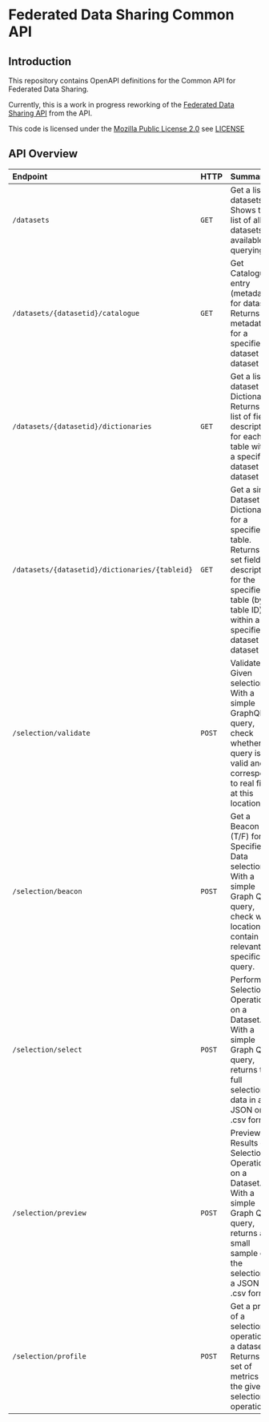 # Federated Data Sharing Common API

## Introduction

This repository contains OpenAPI definitions for the Common API for Federated Data Sharing.

Currently, this is a work in progress reworking of the [Federated Data Sharing API](https://github.com/aridhia/federated-data-sharing) from the API.

This code is licensed under the [Mozilla Public License 2.0](https://www.mozilla.org/en-US/MPL/2.0/) see [LICENSE](./LICENSE)

## API Overview

|Endpoint                                             |HTTP   |Summary                                                    |
|:----------------------------------------------------|:------|:----------------------------------------------------------|
|`/datasets`                                          |`GET`  |Get a list of datasets. Shows the list of all datasets available for querying. |
|`/datasets/{datasetid}/catalogue`                    |`GET`  |Get Catalogue entry (metadata) for dataset. Returns the metadata for a specified dataset (by dataset ID). |
|`/datasets/{datasetid}/dictionaries`                 |`GET`  |Get a list of dataset Dictionaries. Returns a list of field descriptions for each table within a specified dataset (by dataset ID). |
|`/datasets/{datasetid}/dictionaries/{tableid}`       |`GET`  |Get a single Dataset Dictionary for a specified table. Returns a set field descriptions for the specified table (by table ID) within a specified dataset (by dataset ID). |
|`/selection/validate`                                |`POST` |Validate a Given selection. With a simple GraphQL query, check whether the query is valid and corresponds to real fields at this location.  |
|`/selection/beacon`                                  |`POST` |Get a Beacon (T/F) for a Specified Data selection. With a simple Graph QL query, check which locations contain data relevant to a specific query. |
|`/selection/select`                                  |`POST` |Perform a Selection Operation on a Dataset. With a simple Graph QL query, returns the full selection of data in a JSON or .csv format. |
|`/selection/preview`                                 |`POST` |Preview the Results of a Selection Operation on a Dataset. With a simple Graph QL query, returns a small sample of the selection in a JSON or .csv format.  |
|`/selection/profile`                                 |`POST` |Get a profile of a selection operation on a dataset. Returns a set of metrics for the given selection operation  |
